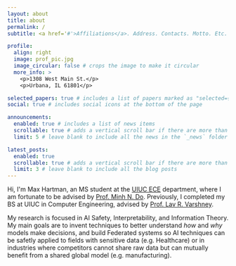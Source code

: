 ```yaml
---
layout: about
title: about
permalink: /
subtitle: <a href='#'>Affiliations</a>. Address. Contacts. Motto. Etc.

profile:
  align: right
  image: prof_pic.jpg
  image_circular: false # crops the image to make it circular
  more_info: >
    <p>1308 West Main St.</p>
    <p>Urbana, IL 61801</p>

selected_papers: true # includes a list of papers marked as "selected={true}"
social: true # includes social icons at the bottom of the page

announcements:
  enabled: true # includes a list of news items
  scrollable: true # adds a vertical scroll bar if there are more than 3 news items
  limit: 5 # leave blank to include all the news in the `_news` folder

latest_posts:
  enabled: true
  scrollable: true # adds a vertical scroll bar if there are more than 3 new posts items
  limit: 3 # leave blank to include all the blog posts
---
```

Hi, I'm Max Hartman, an MS student at the [UIUC ECE](https://ece.illinois.edu/) department, where I am fortunate to be advised by [Prof. Minh N. Do](https://minhdo.ece.illinois.edu/). Previously, I completed my BS at UIUC in Computer Engineering, advised by [Prof. Lav R. Varshney](https://www.varshney.csl.illinois.edu/). 

My research is focused in AI Safety, Interpretability, and Information Theory. My main goals are to invent techniques to better understand *how* and *why* models make decisions, and build Federated systems so AI techniques can be safetly applied to fields with sensitive data (e.g. Healthcare) or in industries where competitors cannot share raw data but can mutually benefit from a shared global model (e.g. manufacturing).


<!-- Put your address / P.O. box / other info right below your picture. You can also disable any of these elements by editing `profile` property of the YAML header of your `_pages/about.md`. Edit `_bibliography/papers.bib` and Jekyll will render your [publications page](/al-folio/publications/) automatically.

Link to your social media connections, too. This theme is set up to use [Font Awesome icons](https://fontawesome.com/) and [Academicons](https://jpswalsh.github.io/academicons/), like the ones below. Add your Facebook, Twitter, LinkedIn, Google Scholar, or just disable all of them. -->
